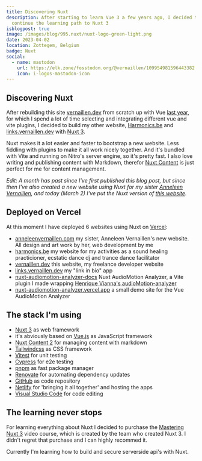 ```yaml
---
title: Discovering Nuxt
description: After starting to learn Vue 3 a few years ago, I decided to
  continue the learning path to Nuxt 3
isblogpost: true
image: /images/blog/995.nuxt/nuxt-logo-green-light.png
date: 2023-04-02
location: Zottegem, Belgium
badge: Nuxt
social:
  - name: mastodon
    url: https://elk.zone/fosstodon.org/@vernaillen/109954981596443382
    icon: i-logos-mastodon-icon
---
```


## Discovering Nuxt

After rebuilding this site [vernaillen.dev](https://vernaillen.dev) from scratch up with Vue [last year](/blog/hello-world-vernaillen-dev), for which I spend a lot of time selecting and integrating different vue and vite plugins, I decided to build my other website, [Harmonics.be](https://harmonics.be) and [links.vernaillen.dev](https://links.vernaillen.dev) with [Nuxt 3](https://nuxt.com/).

Nuxt makes it a lot easier and faster to bootstrap a new website. Less fiddling with plugins to make it all work nicely together. And it's bundled with Vite and running on Nitro's server engine, so it's pretty fast. I also love writing and publishing content with Markdown, therefor [Nuxt Content](https://content.nuxtjs.org/) is just perfect for me for content management.

_Edit: A month has past since I've first published this blog post, but since then I've also created a new website using Nuxt for my sister [Anneleen Vernaillen](https://www.anneleenvernaillen.com/), and today (March 2) I've put the Nuxt version of [this website](https://vernaillen.dev)._

## Deployed on Vercel

At this moment I have deployed 6 websites using Nuxt on [Vercel](https://www.vercel.com/):

- [anneleenvernaillen.com](https://anneleenvernaillen.com) my sister, Anneleen Vernaillen's new website. All design and art work by her, web development by me
- [harmonics.be](https://harmonics.be) my website for my activities as a sound healing practicioner, ecstatic dance dj and trance dance facilitator
- [vernaillen.dev](https://harmonics.be) this website, my freelance developer website
- [links.vernaillen.dev](https://links.vernaillen.dev) my "link in bio" app
- [nuxt-audiomotion-analyzer-docs](https://nuxt-audiomotion-analyzer-docs.vercel.app/) Nuxt AudioMotion Analyzer, a Vite plugin I made wrapping [Henrique Vianna's audioMotion-analyzer](https://audiomotion.dev/#/)
- [nuxt-audiomotion-analyzer.vercel.app](https://nuxt-audiomotion-analyzer.vercel.app/) a small demo site for the Vue AudioMotion Analyzer

## The stack I'm using

- [Nuxt 3](https://nuxt.com/) as web framework
- it's abviously based on [Vue.js](https://vuejs.org/) as JavaScript framework
- [Nuxt Content 2](https://content.nuxtjs.org/) for managing content with markdown
- [Tailwindcss](https://tailwindcss.com/) as CSS framework
- [Vitest](https://vitest.dev/) for unit testing
- [Cypress](https://www.cypress.io/) for e2e testing
- [pnpm](https://pnpm.io/) as fast package manager
- [Renovate](https://www.mend.io/free-developer-tools/renovate/) for automating dependency updates
- [GitHub](https://github.com/vernaillen) as code repository
- [Netlify](https://netlify.com/) for 'bringing it all together' and hosting the apps
- [Visual Studio Code](https://code.visualstudio.com/) for code editing

## The learning never stops

For learning everything about Nuxt I decided to purchase the [Mastering Nuxt 3](https://masteringnuxt.com/) video course, which is created by the team who created Nuxt 3. I didn't regret that purchase and I can highly recommed it.

Currently I'm learning how to build and secure serverside api's with Nuxt.
